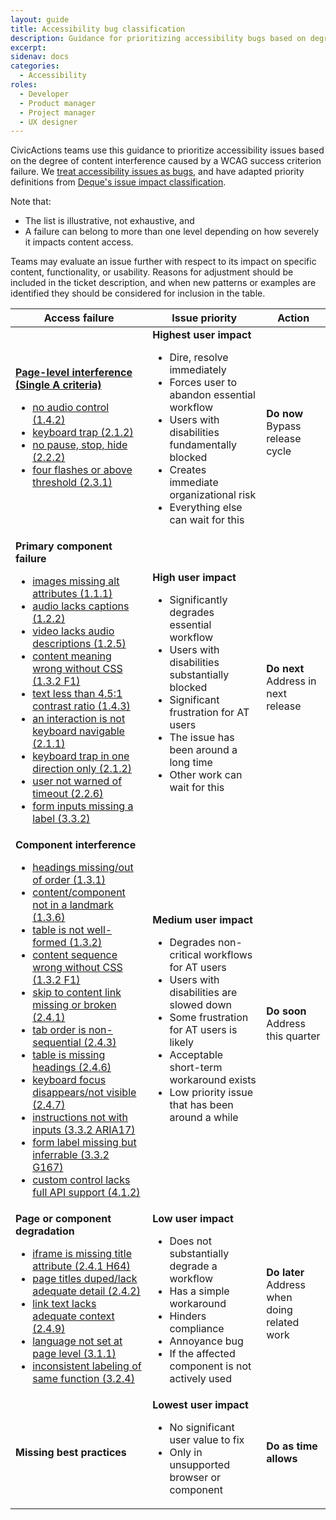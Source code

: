 ```yaml
---
layout: guide
title: Accessibility bug classification
description: Guidance for prioritizing accessibility bugs based on degree of user impact on top tasks 
excerpt: 
sidenav: docs
categories:
  - Accessibility
roles:
  - Developer
  - Product manager
  - Project manager
  - UX designer
---
```

 
CivicActions teams use this guidance to prioritize accessibility issues based on the degree of content interference caused by a WCAG success criterion failure. We [treat accessibility issues as bugs](https://github.com/readme/guides/fix-accessibility-bugs), and have adapted priority definitions from [Deque's issue impact classification](https://github.com/dequelabs/axe-core/blob/develop/doc/issue_impact.md).

Note that:
* The list is illustrative, not exhaustive, and
* A failure can belong to more than one level depending on how severely it impacts content access.

Teams may evaluate an issue further with respect to its impact on specific content, functionality, or usability. Reasons for adjustment should be included in the ticket description, and when new patterns or examples are identified they should be considered for inclusion in the table.

<table class="usa-table">
  <thead>
    <tr>
      <th>Access failure</th>
      <th>Issue priority</th>
      <th>Action</th>
    </tr>
  </thead>
  <tbody>
    <tr>
      <td><strong><a href="https://www.w3.org/TR/WCAG22/#cc5">Page-level interference (Single A criteria)</a></strong>
        <ul>
          <li><a href="https://www.w3.org/WAI/WCAG21/quickref/#audio-control">no audio control (1.4.2)</a></li>
          <li><a href="https://www.w3.org/WAI/WCAG21/quickref/#no-keyboard-trap">keyboard trap (2.1.2)</a></li>
          <li><a href="https://www.w3.org/WAI/WCAG21/quickref/#pause-stop-hide">no pause, stop, hide (2.2.2)</a></li>
          <li><a href="https://www.w3.org/WAI/WCAG22/quickref/#three-flashes-or-below-threshold">four flashes or above threshold (2.3.1)</a></li>
        </ul>
      </td>
      <td><strong>Highest user impact</strong>
        <ul>
          <li>Dire, resolve immediately</li>
          <li>Forces user to abandon essential workflow</li>
          <li>Users with disabilities fundamentally blocked</li>
          <li>Creates immediate organizational risk</li>
          <li>Everything else can wait for this</li>
        </ul>
      </td>
      <td><strong>Do now</strong><br />
        Bypass release cycle
      </td>
    </tr>
    <tr>
      <td><strong>Primary component failure</strong>
        <ul>
          <li><a href="https://www.w3.org/WAI/WCAG21/quickref/#non-text-content">images missing alt attributes (1.1.1)</a></li>
          <li><a href="https://www.w3.org/WAI/WCAG21/quickref/#captions-prerecorded">audio lacks captions (1.2.2)</a></li>
          <li><a href="https://www.w3.org/WAI/WCAG21/quickref/#audio-description-prerecorded">video lacks audio descriptions (1.2.5)</a></li>
          <li><a href="https://www.w3.org/WAI/WCAG21/quickref/#meaningful-sequence">content meaning wrong without CSS (1.3.2 F1)</a></li>
          <li><a href="https://www.w3.org/WAI/WCAG21/quickref/#contrast-minimum">text less than 4.5:1 contrast ratio (1.4.3)</a></li>
          <li><a href="https://www.w3.org/WAI/WCAG21/quickref/#keyboard">an interaction is not keyboard navigable (2.1.1)</a></li>
          <li><a href="https://www.w3.org/WAI/WCAG21/quickref/#no-keyboard-trap">keyboard trap in one direction only (2.1.2)</a></li>
          <li><a href="https://www.w3.org/WAI/WCAG21/quickref/#timeouts">user not warned of timeout (2.2.6)</a></li>
          <li><a href="https://www.w3.org/WAI/WCAG21/quickref/#labels-or-instructions">form inputs missing a label (3.3.2)</a></li>
        </ul>
      </td>
      <td><strong>High user impact</strong>
        <ul>
          <li>Significantly degrades essential workflow</li>
          <li>Users with disabilities substantially blocked</li>
          <li>Significant frustration for AT users</li>
          <li>The issue has been around a long time</li>
          <li>Other work can wait for this</li>
        </ul>
      </td>
      <td><strong>Do next</strong><br />
        Address in next release
      </td>
    </tr>
    <tr>
      <td><strong>Component interference</strong>
        <ul>
          <li><a href="https://www.w3.org/WAI/WCAG21/quickref/#info-and-relationships">headings missing/out of order (1.3.1)</a></li>
          <li><a href="https://www.w3.org/WAI/WCAG21/quickref/#identify-purpose">content/component not in a landmark (1.3.6)</a></li>
          <li><a href="https://www.w3.org/WAI/WCAG21/quickref/#meaningful-sequence">table is not well-formed (1.3.2)</a></li>
          <li><a href="https://www.w3.org/WAI/WCAG21/quickref/#meaningful-sequence">content sequence wrong without CSS (1.3.2 F1)</a></li>
          <li><a href="https://www.w3.org/WAI/WCAG21/quickref/#bypass-blocks">skip to content link missing or broken (2.4.1)</a></li>
          <li><a href="https://www.w3.org/WAI/WCAG21/quickref/#focus-order">tab order is non-sequential (2.4.3)</a></li>
          <li><a href="https://www.w3.org/WAI/WCAG21/quickref/#headings-and-labels">table is missing headings (2.4.6)</a></li>
          <li><a href="https://www.w3.org/WAI/WCAG21/quickref/#focus-visible">keyboard focus disappears/not visible (2.4.7)</a></li>
          <li><a href="https://www.w3.org/WAI/WCAG21/quickref/#labels-or-instructions">instructions not with inputs (3.3.2 ARIA17)</a></li>
          <li><a href="https://www.w3.org/WAI/WCAG21/quickref/#labels-or-instructions">form label missing but inferrable (3.3.2 G167)</a></li>
          <li><a href="https://www.w3.org/WAI/WCAG21/quickref/#name-role-value">custom control lacks full API support (4.1.2)</a></li>
        </ul>
      </td>
      <td><strong>Medium user impact</strong>
        <ul>
          <li>Degrades non-critical workflows for AT users</li>
          <li>Users with disabilities are slowed down</li>
          <li>Some frustration for AT users is likely</li>
          <li>Acceptable short-term workaround exists</li>
          <li>Low priority issue that has been around a while</li>
        </ul>
      </td>
      <td><strong>Do soon</strong><br />
        Address this quarter
      </td>
    </tr>
    <tr>
      <td><strong>Page or component degradation</strong>
        <ul>
          <li><a href="https://www.w3.org/WAI/WCAG21/quickref/#bypass-blocks">iframe is missing title attribute (2.4.1 H64)</a></li>
          <li><a href="https://www.w3.org/WAI/WCAG21/quickref/#page-titled">page titles duped/lack adequate detail (2.4.2)</a></li>
          <li><a href="https://www.w3.org/WAI/WCAG21/quickref/#link-purpose-link-only">link text lacks adequate context (2.4.9)</a></li>
          <li><a href="https://www.w3.org/WAI/WCAG21/quickref/#language-of-page">language not set at page level (3.1.1)</a></li>
          <li><a href="https://www.w3.org/WAI/WCAG21/quickref/#consistent-identification">inconsistent labeling of same function (3.2.4)</a></li>
        </ul>
      </td>
      <td><strong>Low user impact</strong>
        <ul>
          <li>Does not substantially degrade a workflow</li>
          <li>Has a simple workaround</li>
          <li>Hinders compliance</li>
          <li>Annoyance bug</li>
          <li>If the affected component is not actively used</li>
        </ul>
      </td>
      <td><strong>Do later</strong><br />
        Address when doing related work
      </td>
    </tr>
    <tr>
      <td><strong>Missing best practices</strong></td>
      <td><strong>Lowest user impact</strong>
        <ul>
          <li>No significant user value to fix</li>
          <li>Only in unsupported browser or component</li>
        </ul>
      </td>
      <td><strong>Do as time allows</strong></td>
    </tr>
  </tbody>
</table>


